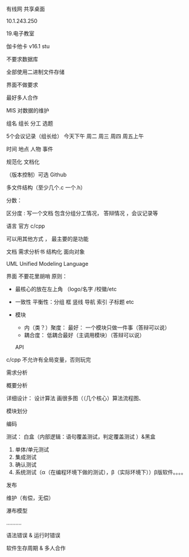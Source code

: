 有线网 共享桌面

10.1.243.250

19.电子教室

伽卡他卡 v16.1 stu





不要求数据库

全部使用二进制文件存储



界面不做要求 

最好多人合作

MIS 对数据的维护

组名    组长 分工 选题

5个会议记录（组长给） 今天下午 周二 周三  周四 周五上午

时间 地点 人物  事件 



规范化  文档化



（版本控制）可选 Github



多文件结构（至少几个.c 一个.h）







分数：

区分度  : 写一个文档 包含分组分工情况， 答辩情况 ，会议记录等 



语言 官方 c/cpp

可以用其他方式 ，   最主要的是功能



文档 需求分析书 结构化 面向对象 





UML Unified Modeling Language

界面 不要花里胡哨  原则：

* 最核心的放在左上角 （logo/名字 /校徽/etc

* 一致性 平衡性：分组 框  竖线 导航 索引 子标题 etc

* 模块 

  * 内（类？）聚度：  最好： 一个模块只做一件事（答辩可以说）
  * 耦合度： 低耦合最好（主调用模块）（答辩可以说）

  API



c/cpp 不允许有全局变量，否则玩完



需求分析

概要分析

详细设计： 设计算法  画很多图（（几个核心）算法流程图、

模块划分

编码 



测试： 白盒（内部逻辑：语句覆盖测试，判定覆盖测试 ）&黑盒 

1. 单体/单元测试
2. 集成测试 
3. 确认测试
4. 系统测试（α（在编程环境下做的测试），β（实际环境下））β版软件。。。。



发布

维护（有偿，无偿）





瀑布模型

……….





语法错误 & 运行时错误







软件生存周期  & 多人合作 